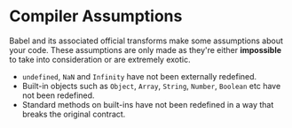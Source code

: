 # Compiler Assumptions

Babel and its associated official transforms make some assumptions about your code. These
assumptions are only made as they're either **impossible** to take into consideration or
are extremely exotic.

 - `undefined`, `NaN` and `Infinity` have not been externally redefined.
 - Built-in objects such as `Object`, `Array`, `String`, `Number`, `Boolean` etc have not been redefined.
 - Standard methods on built-ins have not been redefined in a way that breaks the original contract.
